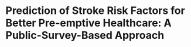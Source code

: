 # Prediction of Stroke Risk Factors for Better Pre-emptive Healthcare: A Public-Survey-Based Approach
